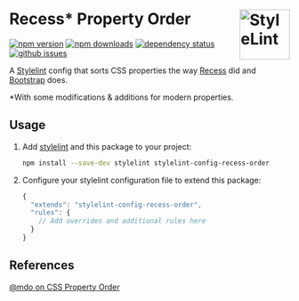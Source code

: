 # Recess* Property Order [<img src="https://s3.amazonaws.com/media-p.slid.es/uploads/467124/images/2872758/stylelint-icon-black.svg" alt="StyleLint" width="90" height="90" align="right">][stylelint]

[![npm version][npm-img]][npm-url]
[![npm downloads][npm-dls]][npm-url]
[![dependency status][david-img]][david-url]
[![github issues][issues-img]][issues-url]

A [Stylelint] config that sorts CSS properties the way [Recess] did and [Bootstrap] does.

*With some modifications & additions for modern properties.


## Usage
1. Add [stylelint] and this package to your project:  
    ```sh
    npm install --save-dev stylelint stylelint-config-recess-order
    ```
2. Configure your stylelint configuration file to extend this package:  
    ```js
    {
      "extends": "stylelint-config-recess-order",
      "rules": {
        // Add overrides and additional rules here
      }
    }
    ```


## References
[@mdo on CSS Property Order][mdo-order]


[npm-url]: https://www.npmjs.com/package/stylelint-config-recess-order
[npm-img]: https://img.shields.io/npm/v/stylelint-config-recess-order.svg?style=flat-square
[npm-dls]: https://img.shields.io/npm/dt/stylelint-config-recess-order.svg?style=flat-square
[david-url]: https://david-dm.org/stormwarning/stylelint-config-recess-order
[david-img]: https://img.shields.io/david/stormwarning/stylelint-config-recess-order.svg?style=flat-square
[issues-url]: https://github.com/stormwarning/stylelint-config-recess-order/issues
[issues-img]: https://img.shields.io/github/issues/stormwarning/stylelint-config-recess-order.svg?style=flat-square

[stylelint]: https://github.com/stylelint/stylelint
[Recess]: https://github.com/twitter/recess/blob/master/lib/lint/strict-property-order.js
[Bootstrap]: https://github.com/twbs/bootstrap/blob/v4-dev/scss/.scss-lint.yml#L128

[mdo-order]: http://markdotto.com/2011/11/29/css-property-order/
